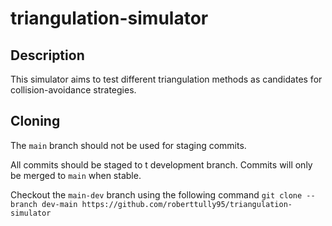 # triangulation-simulator

## Description
This simulator aims to test different triangulation methods as candidates for collision-avoidance strategies. 

## Cloning
The `main` branch should not be used for staging commits.

All commits should be staged to t development branch. Commits will only be merged to `main` when stable. 

Checkout the `main-dev` branch using the following command `git clone --branch dev-main https://github.com/roberttully95/triangulation-simulator`
